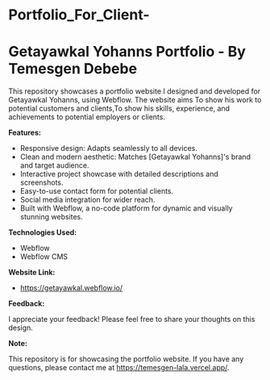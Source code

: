 # Portfolio_For_Client-

# Getayawkal Yohanns Portfolio - By Temesgen Debebe

This repository showcases a portfolio website I designed and developed for Getayawkal Yohanns, using Webflow. The website aims  To show his work to potential customers and clients,To show his skills, experience, and achievements to potential employers or clients.

**Features:**

* Responsive design: Adapts seamlessly to all devices.
* Clean and modern aesthetic: Matches [Getayawkal Yohanns]'s brand and target audience.
* Interactive project showcase with detailed descriptions and screenshots.
* Easy-to-use contact form for potential clients.
* Social media integration for wider reach.
* Built with Webflow, a no-code platform for dynamic and visually stunning websites.

**Technologies Used:**

* Webflow
* Webflow CMS 

**Website Link:**

* https://getayawkal.webflow.io/

**Feedback:**

I appreciate your feedback! Please feel free to share your thoughts on this design.

**Note:**

This repository is for showcasing the portfolio website. If you have any questions, please contact me at https://temesgen-lala.vercel.app/.

